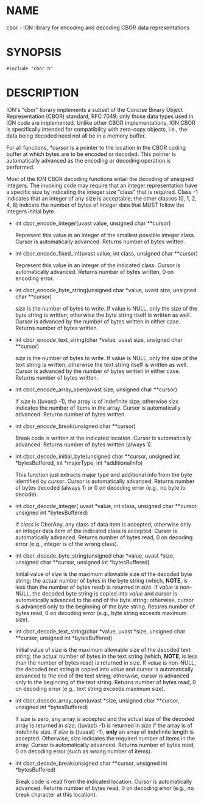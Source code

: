 # NAME

cbor - ION library for encoding and decoding CBOR data representations

# SYNOPSIS

    #include "cbor.h"

# DESCRIPTION

ION's "cbor" library implements a subset of the Concise Binary Object
Representation (CBOR) standard, RFC 7049; only those data types used in
ION code are implemented.  Unlike other CBOR implementations, ION CBOR
is specifically intended for compatibility with zero-copy objects, i.e.,
the data being decoded need not all be in a memory buffer.

For all functions, _\*cursor_ is a pointer to the location in the CBOR
coding buffer at which bytes are to be encoded or decoded.  This pointer
is automatically advanced as the encoding or decoding operation is
performed.

Most of the ION CBOR decoding functions entail the decoding of unsigned
integers.  The invoking code may require that an integer representation
have a specific size by indicating the integer size "class" that is
required.  Class -1 indicates that an integer of any size is acceptable;
the other classes (0, 1, 2, 4, 8) indicate the number of bytes of integer
data that MUST follow the integers initial byte.

- int cbor\_encode\_integer(uvast value, unsigned char \*\*cursor)

    Represent this value in an integer of the smallest possible integer class.
    Cursor is automatically advanced.  Returns number of bytes written.

- int cbor\_encode\_fixed\_int(uvast value, int class, unsigned char \*\*cursor)

    Represent this value in an integer of the indicated class.  Cursor is
    automatically advanced.  Returns number of bytes written, 0 on encoding error.

- int cbor\_encode\_byte\_string(unsigned char \*value, uvast size, unsigned char \*\*cursor)

    _size_ is the number of bytes to write.  If value is NULL, only the size of
    the byte string is written; otherwise the byte string itself is written as
    well.  Cursor is advanced by the number of bytes written in either case.
    Returns number of bytes written.

- int cbor\_encode\_text\_string(char \*value, uvast size, unsigned char \*\*cursor)

    _size_ is the number of bytes to write.  If value is NULL, only the size of
    the text string is written; otherwise the text string itself is written
    as well.  Cursor is advanced by the number of bytes written in either case.
    Returns number of bytes written.	

- int cbor\_encode\_array\_open(uvast size, unsigned char \*\*cursor)

    If _size_ is ((uvast) -1), the array is of indefinite size; otherwise _size_
    indicates the number of items in the array.  Cursor is automatically advanced.
    Returns number of bytes written.

- int cbor\_encode\_break(unsigned char \*\*cursor)

    Break code is written at the indicated location.  Cursor is automatically
    advanced.  Returns number of bytes written (always 1).

- int cbor\_decode\_initial\_byte(unsigned char \*\*cursor, unsigned int \*bytesBuffered, int \*majorType, int \*additionalInfo)

    This function just extracts major type and additional info from the byte
    identified by _cursor_.  Cursor is automatically advanced.  Returns number of
    bytes decoded (always 1) or 0 on decoding error (e.g., no byte to decode).

- int cbor\_decode\_integer(	uvast \*value, int class, unsigned char \*\*cursor, unsigned int \*bytesBuffered)

    If _class_ is CborAny, any class of data item is accepted; otherwise only an
    integer data item of the indicated class is accepted.  Cursor is automatically
    advanced.  Returns number of bytes read, 0 on decoding error (e.g., integer
    is of the wrong class).

- int cbor\_decode\_byte\_string(unsigned char \*value, uvast \*size, unsigned char \*\*cursor, unsigned int \*bytesBuffered)

    Initial value of _size_ is the maximum allowable size of the decoded byte
    string; the actual number of bytes in the byte string (which, **NOTE**, is
    less than the number of bytes read) is returned in _size_.  If _value_ is
    non-NULL, the decoded byte string is copied into _value_ and cursor is
    automatically advanced to the end of the byte string; otherwise, cursor is
    advanced only to the beginning of the byte string.  Returns number of bytes
    read, 0 on decoding error (e.g., byte string exceeds maximum size).

- int cbor\_decode\_text\_string(char \*value, uvast \*size, unsigned char \*\*cursor, unsigned int \*bytesBuffered)

    Initial value of _size_ is the maximum allowable size of the decoded text
    string; the actual number of bytes in the text string (which, **NOTE**, is
    less than the number of bytes read) is returned in size.  If _value_ is
    non-NULL, the decoded text string is copied into _value_ and cursor is
    automatically advanced to the end of the text string; otherwise, cursor
    is advanced only to the beginning of the text string.  Returns number of
    bytes read, 0 on decoding error (e.g., text string exceeds maximum size).

- int cbor\_decode\_array\_open(uvast \*size, unsigned char \*\*cursor, unsigned int \*bytesBuffered)

    If _size_ is zero, any array is accepted and the actual size of the decoded
    array is returned in _size_; ((uvast) -1) is returned in _size_ if the array
    is of indefinite size.  If _size_ is ((uvast) -1), **only** an array of
    indefinite length is accepted.  Otherwise, _size_ indicates the required
    number of items in the array.  Cursor is automatically advanced.  Returns
    number of bytes read, 0 on decoding error (such as wrong number of items).

- int cbor\_decode\_break(unsigned char \*\*cursor, unsigned int \*bytesBuffered)

    Break code is read from the indicated location.  Cursor is automatically
    advanced.  Returns number of bytes read, 0 on decoding error (e.g., no
    break character at this location).
